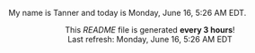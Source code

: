 My name is Tanner and today is Monday, June 16, 5:26 AM EDT.

<p align="center">This <i>README</i> file is generated <b>every 3 hours</b>!</br>Last refresh: Monday, June 16, 5:26 AM EDT<br /></p>
